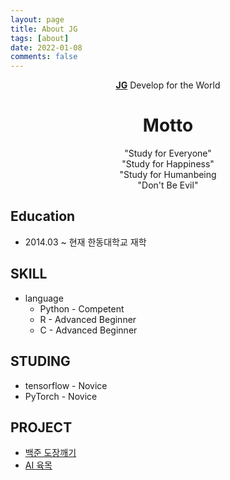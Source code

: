 ```yaml
---
layout: page
title: About JG
tags: [about]
date: 2022-01-08
comments: false
---
```

    
<center><a href="https://github.com/JaeGeunJang/"><b>JG</b></a> Develop for the World</center>

<center><h1><b>Motto</b></h1></center>
<center>"Study for Everyone"</center>
<center>"Study for Happiness"</center>
<center>"Study for Humanbeing</center>
<center>"Don't Be Evil"</center>

## Education
- 2014.03 ~ 현재 한동대학교 재학

## SKILL
- language
    - Python - Competent
    - R - Advanced Beginner
    - C - Advanced Beginner

## STUDING
- tensorflow - Novice
- PyTorch - Novice

## PROJECT
* <a href="https://github.com/JaeGeunJang/BaekJoon_Project">백준 도장깨기
* <a href="https://github.com/JaeGeunJang/SW_competiton21">AI 육목 
